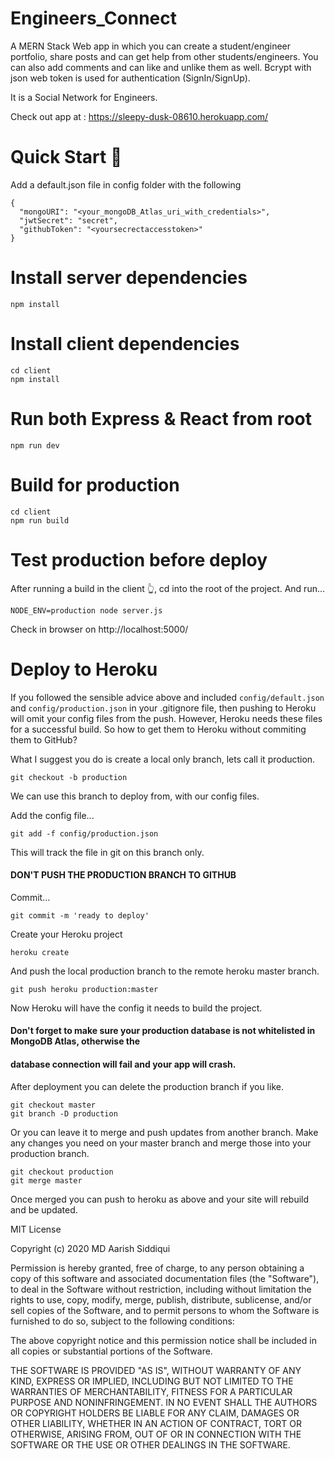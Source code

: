 # Engineers_Connect
 A MERN Stack Web app in which you can create a student/engineer portfolio, share posts and can get help from other students/engineers.
 You can also add comments and can like and unlike them as well.
 Bcrypt with json web token is used for authentication (SignIn/SignUp).
 
 It is a Social Network for Engineers.
 
 Check out app at : https://sleepy-dusk-08610.herokuapp.com/
 
# Quick Start 🚀
Add a default.json file in config folder with the following
```
{
  "mongoURI": "<your_mongoDB_Atlas_uri_with_credentials>",
  "jwtSecret": "secret",
  "githubToken": "<yoursecrectaccesstoken>"
}
```
# Install server dependencies
```
npm install
```
# Install client dependencies
```
cd client
npm install
```
# Run both Express & React from root
```
npm run dev
```
# Build for production
```
cd client
npm run build
```
# Test production before deploy
After running a build in the client 👆, cd into the root of the project.
And run...

```
NODE_ENV=production node server.js
```
Check in browser on http://localhost:5000/

# Deploy to Heroku
If you followed the sensible advice above and included ```config/default.json``` and ```config/production.json``` in your .gitignore file, then pushing to Heroku will omit your config files from the push.
However, Heroku needs these files for a successful build.
So how to get them to Heroku without commiting them to GitHub?

What I suggest you do is create a local only branch, lets call it production.

```
git checkout -b production
```
We can use this branch to deploy from, with our config files.

Add the config file...

```
git add -f config/production.json
```
This will track the file in git on this branch only. 
#### DON'T PUSH THE PRODUCTION BRANCH TO GITHUB

Commit...

```
git commit -m 'ready to deploy'
```
Create your Heroku project

```
heroku create
```
And push the local production branch to the remote heroku master branch.

```
git push heroku production:master
```
Now Heroku will have the config it needs to build the project.

#### Don't forget to make sure your production database is not whitelisted in MongoDB Atlas, otherwise the 
#### database connection will fail and your app will crash.

After deployment you can delete the production branch if you like.
```
git checkout master
git branch -D production
```
Or you can leave it to merge and push updates from another branch.
Make any changes you need on your master branch and merge those into your production branch.
```
git checkout production
git merge master
```
Once merged you can push to heroku as above and your site will rebuild and be updated.








MIT License

Copyright (c) 2020 MD Aarish Siddiqui

Permission is hereby granted, free of charge, to any person obtaining a copy
of this software and associated documentation files (the "Software"), to deal
in the Software without restriction, including without limitation the rights
to use, copy, modify, merge, publish, distribute, sublicense, and/or sell
copies of the Software, and to permit persons to whom the Software is
furnished to do so, subject to the following conditions:

The above copyright notice and this permission notice shall be included in all
copies or substantial portions of the Software.

THE SOFTWARE IS PROVIDED "AS IS", WITHOUT WARRANTY OF ANY KIND, EXPRESS OR
IMPLIED, INCLUDING BUT NOT LIMITED TO THE WARRANTIES OF MERCHANTABILITY,
FITNESS FOR A PARTICULAR PURPOSE AND NONINFRINGEMENT. IN NO EVENT SHALL THE
AUTHORS OR COPYRIGHT HOLDERS BE LIABLE FOR ANY CLAIM, DAMAGES OR OTHER
LIABILITY, WHETHER IN AN ACTION OF CONTRACT, TORT OR OTHERWISE, ARISING FROM,
OUT OF OR IN CONNECTION WITH THE SOFTWARE OR THE USE OR OTHER DEALINGS IN THE
SOFTWARE.

